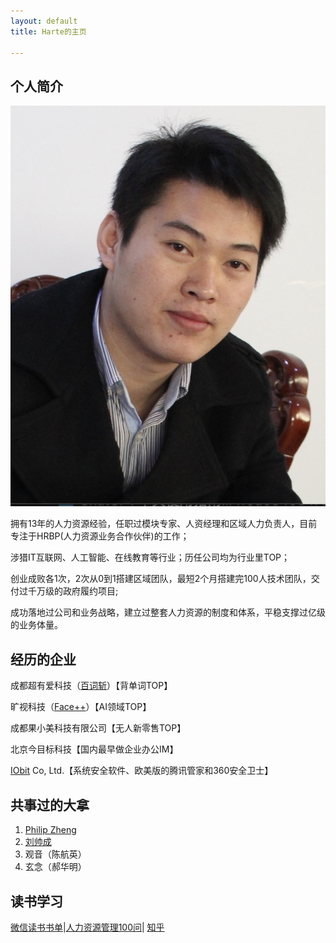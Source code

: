 ```yaml
---
layout: default
title: Harte的主页

---
```


## 个人简介

<img class="profile-picture" src="sherlock.jpeg">

拥有13年的人力资源经验，任职过模块专家、人资经理和区域人力负责人，目前专注于HRBP(人力资源业务合作伙伴)的工作；

涉猎IT互联网、人工智能、在线教育等行业；历任公司均为行业里TOP；

创业成败各1次，2次从0到1搭建区域团队，最短2个月搭建完100人技术团队，交付过千万级的政府履约项目;

成功落地过公司和业务战略，建立过整套人力资源的制度和体系，平稳支撑过亿级的业务体量。


## 经历的企业

成都超有爱科技（[百词斩](https://www.baicizhan.com/)）【背单词TOP】

旷视科技（[Face++](https://www.megvii.com)）【AI领域TOP】

成都果小美科技有限公司【无人新零售TOP】

北京今目标科技【国内最早做企业办公IM】

[IObit](https://www.iobit.com) Co, Ltd.【系统安全软件、欧美版的腾讯管家和360安全卫士】


## 共事过的大拿

1. [Philip Zheng](https://www.linkedin.com/in/philip-zheng-7b239813/)
2. [刘帅成](http://www.liushuaicheng.org/)
3. 观音（陈航英）
4. 玄念（郝华明）


## 读书学习

[微信读书书单]()|[人力资源管理100问]()| [知乎]()
